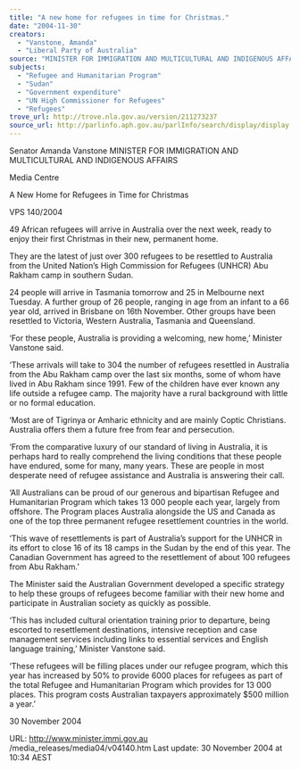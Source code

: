 ```yaml
---
title: "A new home for refugees in time for Christmas."
date: "2004-11-30"
creators:
  - "Vanstone, Amanda"
  - "Liberal Party of Australia"
source: "MINISTER FOR IMMIGRATION AND MULTICULTURAL AND INDIGENOUS AFFAIRS"
subjects:
  - "Refugee and Humanitarian Program"
  - "Sudan"
  - "Government expenditure"
  - "UN High Commissioner for Refugees"
  - "Refugees"
trove_url: http://trove.nla.gov.au/version/211273237
source_url: http://parlinfo.aph.gov.au/parlInfo/search/display/display.w3p;query=Id%3A%22media/pressrel/8WKE6%22
---
```


 Senator Amanda Vanstone  MINISTER FOR IMMIGRATION AND MULTICULTURAL AND INDIGENOUS AFFAIRS

 Media Centre

 A New Home for Refugees in Time for Christmas

 VPS 140/2004

 49 African refugees will arrive in Australia over the next week, ready to enjoy their first Christmas in their new, permanent home.

 They are the latest of just over 300 refugees to be resettled to Australia from the United Nation’s High Commission for Refugees (UNHCR) Abu  Rakham camp in southern Sudan.

 24 people will arrive in Tasmania tomorrow and 25 in Melbourne next Tuesday. A further group of 26 people, ranging in age from an infant to a 66  year old, arrived in Brisbane on 16th November. Other groups have been resettled to Victoria, Western Australia, Tasmania and Queensland.

 ‘For these people, Australia is providing a welcoming, new home,’ Minister Vanstone said.

 ‘These arrivals will take to 304 the number of refugees resettled in Australia from the Abu Rakham camp over the last six months, some of whom  have lived in Abu Rakham since 1991. Few of the children have ever known any life outside a refugee camp. The majority have a rural background  with little or no formal education.

 ‘Most are of Tigrinya or Amharic ethnicity and are mainly Coptic Christians. Australia offers them a future free from fear and persecution.

 ‘From the comparative luxury of our standard of living in Australia, it is perhaps hard to really comprehend the living conditions that these people  have endured, some for many, many years. These are people in most desperate need of refugee assistance and Australia is answering their call.

 ‘All Australians can be proud of our generous and bipartisan Refugee and Humanitarian Program which takes 13 000 people each year, largely  from offshore. The Program places Australia alongside the US and Canada as one of the top three permanent refugee resettlement countries in the  world. 

 ‘This wave of resettlements is part of Australia’s support for the UNHCR in its effort to close 16 of its 18 camps in the Sudan by the end of this  year. The Canadian Government has agreed to the resettlement of about 100 refugees from Abu Rakham.’

 The Minister said the Australian Government developed a specific strategy to help these groups of refugees become familiar with their new home  and participate in Australian society as quickly as possible.

 ‘This has included cultural orientation training prior to departure, being escorted to resettlement destinations, intensive reception and case  management services including links to essential services and English language training,’ Minister Vanstone said.

 ‘These refugees will be filling places under our refugee program, which this year has increased by 50% to provide 6000 places for refugees as part  of the total Refugee and Humanitarian Program which provides for 13 000 places. This program costs Australian taxpayers approximately $500  million a year.’

 30 November 2004

 URL: http://www.minister.immi.gov.au /media_releases/media04/v04140.htm  Last update: 30 November 2004 at 10:34 AEST 

 

